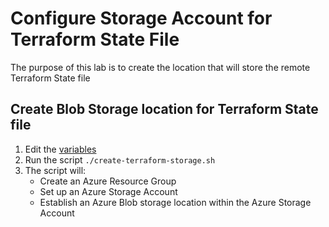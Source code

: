 # Configure Storage Account for Terraform State File

The purpose of this lab is to create the location that will store the remote Terraform State file

## Create Blob Storage location for Terraform State file
1. Edit the [variables](https://github.com/thomast1906/DevOps-The-Hard-Way-Azure/blob/main/Azure/create-terraform-storage.sh#L3-L4)
2. Run the script `./create-terraform-storage.sh`
3. The script will:
    - Create an Azure Resource Group
    - Set up an Azure Storage Account
    - Establish an Azure Blob storage location within the Azure Storage Account
